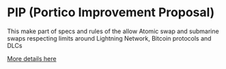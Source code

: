 # PIP (Portico Improvement Proposal)

This make part of specs and rules of the allow Atomic swap and submarine swaps respecting limits around Lightning Network, Bitcoin protocols and DLCs



[More details here](https://github.com/PorticoExchange)
